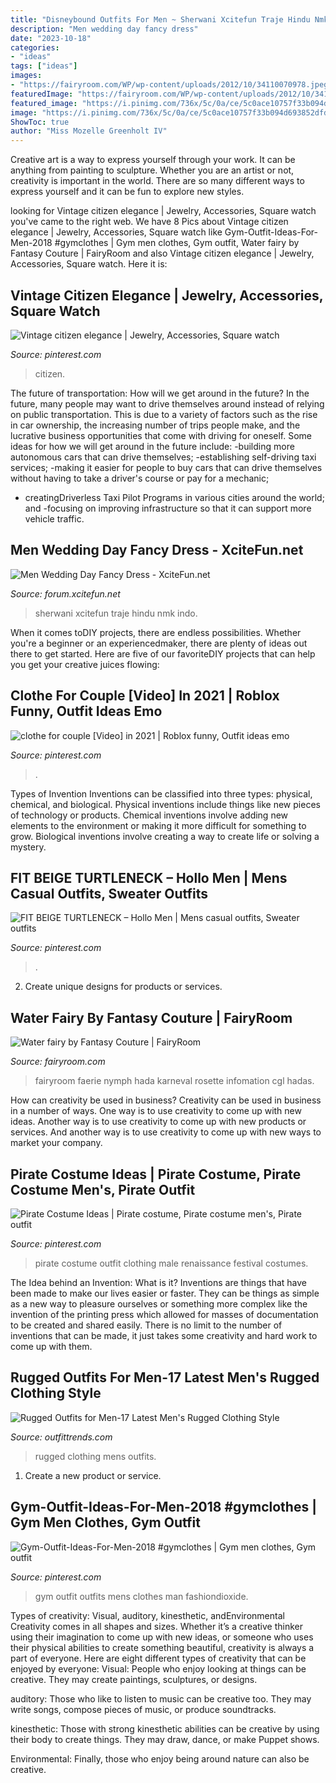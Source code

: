 ```yaml
---
title: "Disneybound Outfits For Men ~ Sherwani Xcitefun Traje Hindu Nmk Indo"
description: "Men wedding day fancy dress"
date: "2023-10-18"
categories:
- "ideas"
tags: ["ideas"]
images:
- "https://fairyroom.com/WP/wp-content/uploads/2012/10/34110070978.jpeg"
featuredImage: "https://fairyroom.com/WP/wp-content/uploads/2012/10/34110070978.jpeg"
featured_image: "https://i.pinimg.com/736x/5c/0a/ce/5c0ace10757f33b094d693852dfd2fcd.jpg"
image: "https://i.pinimg.com/736x/5c/0a/ce/5c0ace10757f33b094d693852dfd2fcd.jpg"
ShowToc: true
author: "Miss Mozelle Greenholt IV"
---
```



Creative art is a way to express yourself through your work. It can be anything from painting to sculpture. Whether you are an artist or not, creativity is important in the world. There are so many different ways to express yourself and it can be fun to explore new styles.

	

		
looking for Vintage citizen elegance | Jewelry, Accessories, Square watch you've came to the right web. We have 8 Pics about Vintage citizen elegance | Jewelry, Accessories, Square watch like Gym-Outfit-Ideas-For-Men-2018 #gymclothes | Gym men clothes, Gym outfit, Water fairy by Fantasy Couture | FairyRoom and also Vintage citizen elegance | Jewelry, Accessories, Square watch. Here it is:
		
    
## Vintage Citizen Elegance | Jewelry, Accessories, Square Watch

<img loading=lazy src="https://i.pinimg.com/736x/b7/ff/60/b7ff6047ef25f97abdb5ae4a6e1d569e.jpg" onerror="this.onerror=null;this.src='https://tse1.mm.bing.net/th?id=OIP.8fzJfpy2a_K_320ic1W66gHaJ3&amp;pid=15.1';" alt="Vintage citizen elegance | Jewelry, Accessories, Square watch">

_Source: pinterest.com_

>citizen. 

	

The future of transportation: How will we get around in the future?
In the future, many people may want to drive themselves around instead of relying on public transportation. This is due to a variety of factors such as the rise in car ownership, the increasing number of trips people make, and the lucrative business opportunities that come with driving for oneself. 
Some ideas for how we will get around in the future include: 
-building more autonomous cars that can drive themselves; 
-establishing self-driving taxi services; 
-making it easier for people to buy cars that can drive themselves without having to take a driver's course or pay for a mechanic; 
- creatingDriverless Taxi Pilot Programs in various cities around the world; and 
-focusing on improving infrastructure so that it can support more vehicle traffic.

    
## Men Wedding Day Fancy Dress - XciteFun.net

<img loading=lazy src="https://img.xcitefun.net/users/2014/01/346845,xcitefun-men-wedding-day-fancy-dress-8.jpg" onerror="this.onerror=null;this.src='https://tse3.mm.bing.net/th?id=OIP.pztkNdKEJEWvBVMzh96FRQHaLG&amp;pid=15.1';" alt="Men Wedding Day Fancy Dress - XciteFun.net">

_Source: forum.xcitefun.net_

>sherwani xcitefun traje hindu nmk indo. 

	

When it comes toDIY projects, there are endless possibilities. Whether you're a beginner or an experiencedmaker, there are plenty of ideas out there to get started. Here are five of our favoriteDIY projects that can help you get your creative juices flowing: 

    
## Clothe For Couple [Video] In 2021 | Roblox Funny, Outfit Ideas Emo

<img loading=lazy src="https://i.pinimg.com/736x/ff/74/45/ff74458deed9b845668ad0f2fd2a29e6.jpg" onerror="this.onerror=null;this.src='https://tse2.mm.bing.net/th?id=OIP.5uOkLgBDYxlXRwAZoR8QDwHaNK&amp;pid=15.1';" alt="clothe for couple [Video] in 2021 | Roblox funny, Outfit ideas emo">

_Source: pinterest.com_

>. 

	

Types of Invention
Inventions can be classified into three types: physical, chemical, and biological. Physical inventions include things like new pieces of technology or products. Chemical inventions involve adding new elements to the environment or making it more difficult for something to grow. Biological inventions involve creating a way to create life or solving a mystery.

    
## FIT BEIGE TURTLENECK – Hollo Men | Mens Casual Outfits, Sweater Outfits

<img loading=lazy src="https://i.pinimg.com/736x/56/99/66/569966c71ef16c033bf986596a379d59.jpg" onerror="this.onerror=null;this.src='https://tse3.mm.bing.net/th?id=OIP.rpQTT1UccCFGAQi33PPMOgHaJ4&amp;pid=15.1';" alt="FIT BEIGE TURTLENECK – Hollo Men | Mens casual outfits, Sweater outfits">

_Source: pinterest.com_

>. 

	

2. Create unique designs for products or services.

    
## Water Fairy By Fantasy Couture | FairyRoom

<img loading=lazy src="https://fairyroom.com/WP/wp-content/uploads/2012/10/34110070978.jpeg" onerror="this.onerror=null;this.src='https://tse2.mm.bing.net/th?id=OIP.IOilAmHZBwaQk3cl5raETAHaJ3&amp;pid=15.1';" alt="Water fairy by Fantasy Couture | FairyRoom">

_Source: fairyroom.com_

>fairyroom faerie nymph hada karneval rosette infomation cgl hadas. 

	

How can creativity be used in business?
Creativity can be used in business in a number of ways. One way is to use creativity to come up with new ideas. Another way is to use creativity to come up with new products or services. And another way is to use creativity to come up with new ways to market your company.

    
## Pirate Costume Ideas | Pirate Costume, Pirate Costume Men&#039;s, Pirate Outfit

<img loading=lazy src="https://i.pinimg.com/736x/5c/0a/ce/5c0ace10757f33b094d693852dfd2fcd.jpg" onerror="this.onerror=null;this.src='https://tse4.mm.bing.net/th?id=OIP.gsp8i0NIJ1ylSUUEXrofLQHaLH&amp;pid=15.1';" alt="Pirate Costume Ideas | Pirate costume, Pirate costume men&#039;s, Pirate outfit">

_Source: pinterest.com_

>pirate costume outfit clothing male renaissance festival costumes. 

	

The Idea behind an Invention: What is it?
Inventions are things that have been made to make our lives easier or faster. They can be things as simple as a new way to pleasure ourselves or something more complex like the invention of the printing press which allowed for masses of documentation to be created and shared easily. There is no limit to the number of inventions that can be made, it just takes some creativity and hard work to come up with them.

    
## Rugged Outfits For Men-17 Latest Men&#039;s Rugged Clothing Style

<img loading=lazy src="https://www.outfittrends.com/wp-content/uploads/2015/08/r4.jpg" onerror="this.onerror=null;this.src='https://tse1.mm.bing.net/th?id=OIP.9sDy7kHkj6cCvC00HewdowAAAA&amp;pid=15.1';" alt="Rugged Outfits for Men-17 Latest Men&#039;s Rugged Clothing Style">

_Source: outfittrends.com_

>rugged clothing mens outfits. 

	

1. Create a new product or service.

    
## Gym-Outfit-Ideas-For-Men-2018 #gymclothes | Gym Men Clothes, Gym Outfit

<img loading=lazy src="https://i.pinimg.com/736x/e0/ce/51/e0ce515eeca61cc82cc74e3f84ac3f2d.jpg" onerror="this.onerror=null;this.src='https://tse4.mm.bing.net/th?id=OIP.AdZu3Luu_1ytUETSoRUpmQHaOA&amp;pid=15.1';" alt="Gym-Outfit-Ideas-For-Men-2018 #gymclothes | Gym men clothes, Gym outfit">

_Source: pinterest.com_

>gym outfit outfits mens clothes man fashiondioxide. 

	

Types of creativity: Visual, auditory, kinesthetic, andEnvironmental
Creativity comes in all shapes and sizes. Whether it’s a creative thinker using their imagination to come up with new ideas, or someone who uses their physical abilities to create something beautiful, creativity is always a part of everyone. Here are eight different types of creativity that can be enjoyed by everyone: 
Visual: People who enjoy looking at things can be creative. They may create paintings, sculptures, or designs.

 auditory: Those who like to listen to music can be creative too. They may write songs, compose pieces of music, or produce soundtracks.

kinesthetic: Those with strong kinesthetic abilities can be creative by using their body to create things. They may draw, dance, or make Puppet shows.

Environmental: Finally, those who enjoy being around nature can also be creative.

